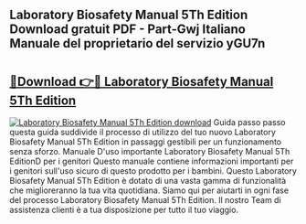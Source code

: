## Laboratory Biosafety Manual 5Th Edition Download gratuit PDF - Part-Gwj Italiano Manuale del proprietario del servizio yGU7n

# <h2><a href="http://dfdontn.blite.top/?on=Laboratory+Biosafety+Manual+5Th+Edition">🔗Download 👉🔴 Laboratory Biosafety Manual 5Th Edition</a></h2>

[![Laboratory Biosafety Manual 5Th Edition download](https://i.imgur.com/lujVjoI.png)](http://dfdontn.blite.top/?on=Laboratory+Biosafety+Manual+5Th+Edition)
Guida passo passo questa guida suddivide il processo di utilizzo del tuo nuovo Laboratory Biosafety Manual 5Th Edition in passaggi gestibili per un funzionamento senza sforzo. Manuale D'uso importante Laboratory Biosafety Manual 5Th EditionD per i genitori Questo manuale contiene informazioni importanti per i genitori sull'uso sicuro di questo prodotto per i bambini. Questo Laboratory Biosafety Manual 5Th Edition è dotato di una vasta gamma di funzionalità che miglioreranno la tua vita quotidiana. Siamo qui per aiutarti in ogni fase del processo Laboratory Biosafety Manual 5Th Edition. Il nostro Team di assistenza clienti è a tua disposizione per tutto il tuo viaggio.
